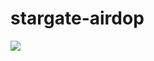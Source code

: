 # stargate-airdop



![](https://github.com/rekt-lord/stargate-airdop/blob/main/Untitled.png?raw=true)
